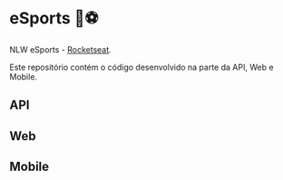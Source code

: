 # eSports :rocket::soccer:
NLW eSports - [Rocketseat](https://lp.rocketseat.com.br/nlw?utm_medium=cpc&utm_source=google&utm_campaign=capture-nlw9&utm_term=leadsnlw9&utm_content=search&utm_medium=cpc&utm_source=google&utm_campaign=capture-nlw9&utm_term=leadsnlw9&utm_content=search).

Este repositório contém o código desenvolvido na parte da API, Web e Mobile.

## API



## Web



## Mobile
